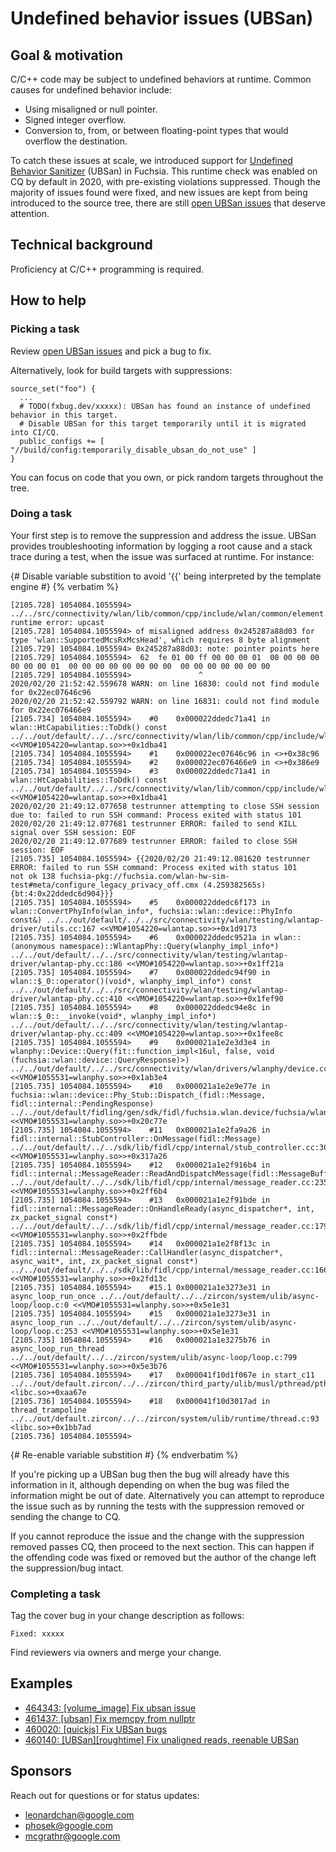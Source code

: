 # Undefined behavior issues (UBSan)

## Goal & motivation

C/C++ code may be subject to undefined behaviors at runtime. Common causes for
undefined behavior include:

*   Using misaligned or null pointer.
*   Signed integer overflow.
*   Conversion to, from, or between floating-point types that would overflow
    the destination.

To catch these issues at scale, we introduced support for
[Undefined Behavior Sanitizer][ubsan] (UBSan) in Fuchsia. This runtime check was
enabled on CQ by default in 2020, with pre-existing violations suppressed.
Though the majority of issues found were fixed, and new issues are kept from
being introduced to the source tree, there are still
[open UBSan issues][label-ubsan-open] that deserve attention.

## Technical background

Proficiency at C/C++ programming is required.

## How to help

### Picking a task

Review [open UBSan issues][label-ubsan-open] and pick a bug to fix.

Alternatively, look for build targets with suppressions:

```gn
source_set("foo") {
  ...
  # TODO(fxbug.dev/xxxxx): UBSan has found an instance of undefined behavior in this target.
  # Disable UBSan for this target temporarily until it is migrated into CI/CQ.
  public_configs += [ "//build/config:temporarily_disable_ubsan_do_not_use" ]
}
```

You can focus on code that you own, or pick random targets throughout the tree.

### Doing a task

Your first step is to remove the suppression and address the issue. UBSan
provides troubleshooting information by logging a root cause and a stack trace
during a test, when the issue was surfaced at runtime. For instance:

{# Disable variable substition to avoid '{{' being interpreted by the template engine #}
{% verbatim %}

```
[2105.728] 1054084.1055594> ../../src/connectivity/wlan/lib/common/cpp/include/wlan/common/element.h:769:48: runtime error: upcast
[2105.728] 1054084.1055594> of misaligned address 0x245287a88d03 for type 'wlan::SupportedMcsRxMcsHead', which requires 8 byte alignment
[2105.729] 1054084.1055594> 0x245287a88d03: note: pointer points here
[2105.729] 1054084.1055594>  62  fe 01 00 ff 00 00 00 01  00 00 00 00 00 00 00 01  00 00 00 00 00 00 00 00  00 00 00 00 00 00 00
[2105.729] 1054084.1055594>               ^
2020/02/20 21:52:42.559678 WARN: on line 16830: could not find module for 0x22ec07646c96
2020/02/20 21:52:42.559792 WARN: on line 16831: could not find module for 0x22ec076466e9
[2105.734] 1054084.1055594>    #0    0x000022ddedc71a41 in wlan::HtCapabilities::ToDdk() const ../../out/default/../../src/connectivity/wlan/lib/common/cpp/include/wlan/common/element.h:769 <<VMO#1054220=wlantap.so>>+0x1dba41
[2105.734] 1054084.1055594>    #1    0x000022ec07646c96 in <>+0x38c96
[2105.734] 1054084.1055594>    #2    0x000022ec076466e9 in <>+0x386e9
[2105.734] 1054084.1055594>    #3    0x000022ddedc71a41 in wlan::HtCapabilities::ToDdk() const ../../out/default/../../src/connectivity/wlan/lib/common/cpp/include/wlan/common/element.h:769 <<VMO#1054220=wlantap.so>>+0x1dba41
2020/02/20 21:49:12.077658 testrunner attempting to close SSH session due to: failed to run SSH command: Process exited with status 101
2020/02/20 21:49:12.077681 testrunner ERROR: failed to send KILL signal over SSH session: EOF
2020/02/20 21:49:12.077689 testrunner ERROR: failed to close SSH session: EOF
[2105.735] 1054084.1055594> {{2020/02/20 21:49:12.081620 testrunner ERROR: failed to run SSH command: Process exited with status 101
not ok 138 fuchsia-pkg://fuchsia.com/wlan-hw-sim-test#meta/configure_legacy_privacy_off.cmx (4.259382565s)
{bt:4:0x22ddedc6d904}}}
[2105.735] 1054084.1055594>    #5    0x000022ddedc6f173 in wlan::ConvertPhyInfo(wlan_info*, fuchsia::wlan::device::PhyInfo const&) ../../out/default/../../src/connectivity/wlan/testing/wlantap-driver/utils.cc:167 <<VMO#1054220=wlantap.so>>+0x1d9173
[2105.735] 1054084.1055594>    #6    0x000022ddedc9521a in wlan::(anonymous namespace)::WlantapPhy::Query(wlanphy_impl_info*) ../../out/default/../../src/connectivity/wlan/testing/wlantap-driver/wlantap-phy.cc:186 <<VMO#1054220=wlantap.so>>+0x1ff21a
[2105.735] 1054084.1055594>    #7    0x000022ddedc94f90 in wlan::$_0::operator()(void*, wlanphy_impl_info*) const ../../out/default/../../src/connectivity/wlan/testing/wlantap-driver/wlantap-phy.cc:410 <<VMO#1054220=wlantap.so>>+0x1fef90
[2105.735] 1054084.1055594>    #8    0x000022ddedc94e8c in wlan::$_0::__invoke(void*, wlanphy_impl_info*) ../../out/default/../../src/connectivity/wlan/testing/wlantap-driver/wlantap-phy.cc:409 <<VMO#1054220=wlantap.so>>+0x1fee8c
[2105.735] 1054084.1055594>    #9    0x000021a1e2e3d3e4 in wlanphy::Device::Query(fit::function_impl<16ul, false, void (fuchsia::wlan::device::QueryResponse)>) ../../out/default/../../src/connectivity/wlan/drivers/wlanphy/device.cc:260 <<VMO#1055531=wlanphy.so>>+0x1ab3e4
[2105.735] 1054084.1055594>    #10   0x000021a1e2e9e77e in fuchsia::wlan::device::Phy_Stub::Dispatch_(fidl::Message, fidl::internal::PendingResponse) ../../out/default/fidling/gen/sdk/fidl/fuchsia.wlan.device/fuchsia/wlan/device/cpp/fidl.cc:739 <<VMO#1055531=wlanphy.so>>+0x20c77e
[2105.735] 1054084.1055594>    #11   0x000021a1e2fa9a26 in fidl::internal::StubController::OnMessage(fidl::Message) ../../out/default/../../sdk/lib/fidl/cpp/internal/stub_controller.cc:30 <<VMO#1055531=wlanphy.so>>+0x317a26
[2105.735] 1054084.1055594>    #12   0x000021a1e2f916b4 in fidl::internal::MessageReader::ReadAndDispatchMessage(fidl::MessageBuffer*) ../../out/default/../../sdk/lib/fidl/cpp/internal/message_reader.cc:235 <<VMO#1055531=wlanphy.so>>+0x2ff6b4
[2105.735] 1054084.1055594>    #13   0x000021a1e2f91bde in fidl::internal::MessageReader::OnHandleReady(async_dispatcher*, int, zx_packet_signal const*) ../../out/default/../../sdk/lib/fidl/cpp/internal/message_reader.cc:179 <<VMO#1055531=wlanphy.so>>+0x2ffbde
[2105.735] 1054084.1055594>    #14   0x000021a1e2f8f13c in fidl::internal::MessageReader::CallHandler(async_dispatcher*, async_wait*, int, zx_packet_signal const*) ../../out/default/../../sdk/lib/fidl/cpp/internal/message_reader.cc:166 <<VMO#1055531=wlanphy.so>>+0x2fd13c
[2105.735] 1054084.1055594>    #15.1 0x000021a1e3273e31 in async_loop_run_once ../../out/default/../../zircon/system/ulib/async-loop/loop.c:0 <<VMO#1055531=wlanphy.so>>+0x5e1e31
[2105.735] 1054084.1055594>    #15   0x000021a1e3273e31 in async_loop_run ../../out/default/../../zircon/system/ulib/async-loop/loop.c:253 <<VMO#1055531=wlanphy.so>>+0x5e1e31
[2105.735] 1054084.1055594>    #16   0x000021a1e3275b76 in async_loop_run_thread ../../out/default/../../zircon/system/ulib/async-loop/loop.c:799 <<VMO#1055531=wlanphy.so>>+0x5e3b76
[2105.736] 1054084.1055594>    #17   0x000041f10d1f067e in start_c11 ../../out/default.zircon/../../zircon/third_party/ulib/musl/pthread/pthread_create.c:37 <libc.so>+0xaa67e
[2105.736] 1054084.1055594>    #18   0x000041f10d3017ad in thread_trampoline ../../out/default.zircon/../../zircon/system/ulib/runtime/thread.c:93 <libc.so>+0x1bb7ad
[2105.736] 1054084.1055594>
```

{# Re-enable variable substition #}
{% endverbatim %}

If you're picking up a UBSan bug then the bug will already have this information
in it, although depending on when the bug was filed the information might be out
of date. Alternatively you can attempt to reproduce the issue such as by running
the tests with the suppression removed or sending the change to CQ.

If you cannot reproduce the issue and the change with the suppression removed
passes CQ, then proceed to the next section. This can happen if the offending
code was fixed or removed but the author of the change left the suppression/bug
intact.

### Completing a task

Tag the cover bug in your change description as follows:

```
Fixed: xxxxx
```

Find reviewers via owners and merge your change.

## Examples

*   [464343: [volume_image] Fix ubsan issue](https://fuchsia-review.googlesource.com/c/fuchsia/+/464343)
*   [461437: \[ubsan\] Fix memcpy from nullptr](https://fuchsia-review.googlesource.com/c/fuchsia/+/461437)
*   [460020: [quickjs] Fix UBSan bugs](https://fuchsia-review.googlesource.com/c/third_party/quickjs/+/460020)
*   [460140: [UBSan][roughtime] Fix unaligned reads, reenable UBSan](https://fuchsia-review.googlesource.com/c/third_party/roughtime/+/460140)

## Sponsors

Reach out for questions or for status updates:

*   <leonardchan@google.com>
*   <phosek@google.com>
*   <mcgrathr@google.com>

[label-ubsan-open]: https://bugs.fuchsia.dev/p/fuchsia/issues/list?q=label%3Aubsan%20is%3Aopen&can=2
[ubsan]: https://clang.llvm.org/docs/UndefinedBehaviorSanitizer.html
